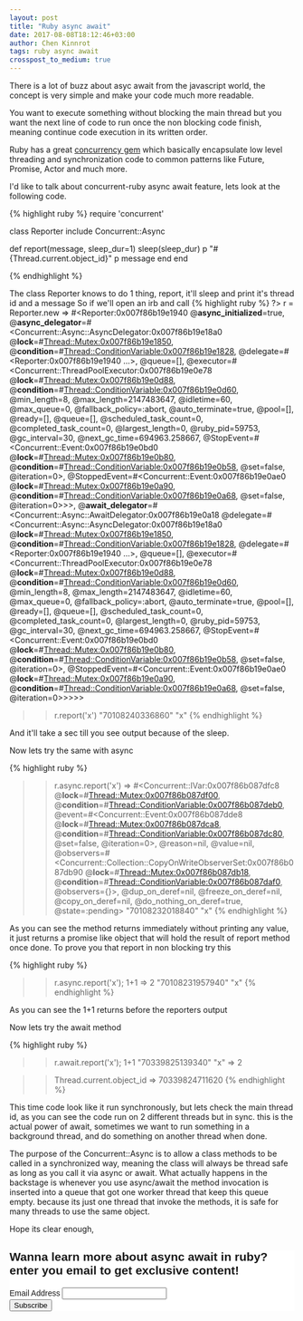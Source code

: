 ```yaml
---
layout: post
title: "Ruby async await"
date: 2017-08-08T18:12:46+03:00
author: Chen Kinnrot
tags: ruby async await
crosspost_to_medium: true
---
```


There is a lot of buzz about asyc await from the javascript world, the concept is very simple and make your code much more
readable.

You want to execute something without blocking the main thread but you want the next line of code to run once the non blocking code finish, meaning continue
code execution in its written order.

Ruby has a great [concurrency gem](https://github.com/ruby-concurrency/concurrent-ruby) which basically encapsulate low level threading and synchronization code
to common patterns like Future, Promise, Actor and much more.

I'd like to talk about concurrent-ruby async await feature, lets look at the following code.

{% highlight ruby %}
require 'concurrent'

class Reporter
  include Concurrent::Async

  def report(message, sleep_dur=1)
    sleep(sleep_dur)
    p "#{Thread.current.object_id}"
    p message
  end
end

{% endhighlight %}

The class Reporter knows to do 1 thing, report, it'll sleep and print it's thread id and a message
So if we'll open an irb and call
{% highlight ruby %}
?> r = Reporter.new
=> #<Reporter:0x007f86b19e1940 @__async_initialized__=true, @__async_delegator__=#<Concurrent::Async::AsyncDelegator:0x007f86b19e18a0 @__lock__=#<Thread::Mutex:0x007f86b19e1850>, @__condition__=#<Thread::ConditionVariable:0x007f86b19e1828>, @delegate=#<Reporter:0x007f86b19e1940 ...>, @queue=[], @executor=#<Concurrent::ThreadPoolExecutor:0x007f86b19e0e78 @__lock__=#<Thread::Mutex:0x007f86b19e0d88>, @__condition__=#<Thread::ConditionVariable:0x007f86b19e0d60>, @min_length=8, @max_length=2147483647, @idletime=60, @max_queue=0, @fallback_policy=:abort, @auto_terminate=true, @pool=[], @ready=[], @queue=[], @scheduled_task_count=0, @completed_task_count=0, @largest_length=0, @ruby_pid=59753, @gc_interval=30, @next_gc_time=694963.258667, @StopEvent=#<Concurrent::Event:0x007f86b19e0bd0 @__lock__=#<Thread::Mutex:0x007f86b19e0b80>, @__condition__=#<Thread::ConditionVariable:0x007f86b19e0b58>, @set=false, @iteration=0>, @StoppedEvent=#<Concurrent::Event:0x007f86b19e0ae0 @__lock__=#<Thread::Mutex:0x007f86b19e0a90>, @__condition__=#<Thread::ConditionVariable:0x007f86b19e0a68>, @set=false, @iteration=0>>>, @__await_delegator__=#<Concurrent::Async::AwaitDelegator:0x007f86b19e0a18 @delegate=#<Concurrent::Async::AsyncDelegator:0x007f86b19e18a0 @__lock__=#<Thread::Mutex:0x007f86b19e1850>, @__condition__=#<Thread::ConditionVariable:0x007f86b19e1828>, @delegate=#<Reporter:0x007f86b19e1940 ...>, @queue=[], @executor=#<Concurrent::ThreadPoolExecutor:0x007f86b19e0e78 @__lock__=#<Thread::Mutex:0x007f86b19e0d88>, @__condition__=#<Thread::ConditionVariable:0x007f86b19e0d60>, @min_length=8, @max_length=2147483647, @idletime=60, @max_queue=0, @fallback_policy=:abort, @auto_terminate=true, @pool=[], @ready=[], @queue=[], @scheduled_task_count=0, @completed_task_count=0, @largest_length=0, @ruby_pid=59753, @gc_interval=30, @next_gc_time=694963.258667, @StopEvent=#<Concurrent::Event:0x007f86b19e0bd0 @__lock__=#<Thread::Mutex:0x007f86b19e0b80>, @__condition__=#<Thread::ConditionVariable:0x007f86b19e0b58>, @set=false, @iteration=0>, @StoppedEvent=#<Concurrent::Event:0x007f86b19e0ae0 @__lock__=#<Thread::Mutex:0x007f86b19e0a90>, @__condition__=#<Thread::ConditionVariable:0x007f86b19e0a68>, @set=false, @iteration=0>>>>>
>> r.report('x')
"70108240336860"
"x"
{% endhighlight %}

And it'll take a sec till you see output because of the sleep.

Now lets try the same with async

{% highlight ruby %}
>> r.async.report('x')
=> #<Concurrent::IVar:0x007f86b087dfc8 @__lock__=#<Thread::Mutex:0x007f86b087df00>, @__condition__=#<Thread::ConditionVariable:0x007f86b087deb0>, @event=#<Concurrent::Event:0x007f86b087dde8 @__lock__=#<Thread::Mutex:0x007f86b087dca8>, @__condition__=#<Thread::ConditionVariable:0x007f86b087dc80>, @set=false, @iteration=0>, @reason=nil, @value=nil, @observers=#<Concurrent::Collection::CopyOnWriteObserverSet:0x007f86b087db90 @__lock__=#<Thread::Mutex:0x007f86b087db18>, @__condition__=#<Thread::ConditionVariable:0x007f86b087daf0>, @observers={}>, @dup_on_deref=nil, @freeze_on_deref=nil, @copy_on_deref=nil, @do_nothing_on_deref=true, @state=:pending>
"70108232018840"
"x"
{% endhighlight %}

As you can see the method returns immediately without printing any value, it just returns a promise like object that will hold the result of report method once done.
To prove you that report in non blocking try this

{% highlight ruby %}
>> r.async.report('x'); 1+1
=> 2
"70108231957940"
"x"
{% endhighlight %}

As you can see the 1+1 returns before the reporters output

Now lets try the await method

{% highlight ruby %}
>> r.await.report('x'); 1+1
"70339825139340"
"x"
=> 2

>> Thread.current.object_id
=> 70339824711620
{% endhighlight %}

This time code look like it run synchronously, but lets check the main thread id, as you can see the code run on
2 different threads but in sync. this is the actual power of await, sometimes we want to run something in a background thread,
and do something on another thread when done.

The purpose of the Concurrent::Async is to allow a class methods to be called in a synchronized
way, meaning the class will always be thread safe  as long as you call it via async or await.
What actually happens in the backstage is whenever you use async/await the method invocation is inserted into a queue that got one worker thread that keep
this queue empty. because its just one thread that invoke the methods, it is safe for many threads to use the same object.

Hope its clear enough,

<!-- Begin Mailchimp Signup Form -->
 <link href="//cdn-images.mailchimp.com/embedcode/classic-10_7.css" rel="stylesheet" type="text/css">
 <style type="text/css">
 	#mc_embed_signup{background:#fff; clear:left; font:14px Helvetica,Arial,sans-serif; }
 	/* Add your own Mailchimp form style overrides in your site stylesheet or in this style block.
 	   We recommend moving this block and the preceding CSS link to the HEAD of your HTML file. */
 </style>
 <div id="mc_embed_signup">
 <form action="https://github.us4.list-manage.com/subscribe/post?u=6125c5935ade9559f2a02ec5c&amp;id=8477f6bbd9" method="post" id="mc-embedded-subscribe-form" name="mc-embedded-subscribe-form" class="validate" target="_blank" novalidate>
     <div id="mc_embed_signup_scroll">
 	<h2>Wanna learn more about async await in ruby? enter you email to get exclusive content! </h2>
 <div class="mc-field-group">
 	<label for="mce-EMAIL">Email Address </label>
 	<input type="email" value="" name="EMAIL" class="required email" id="mce-EMAIL">
 </div>
 	<div id="mce-responses" class="clear">
 		<div class="response" id="mce-error-response" style="display:none"></div>
 		<div class="response" id="mce-success-response" style="display:none"></div>
 	</div>    <!-- real people should not fill this in and expect good things - do not remove this or risk form bot signups-->
     <div style="position: absolute; left: -5000px;" aria-hidden="true"><input type="text" name="b_6125c5935ade9559f2a02ec5c_8477f6bbd9" tabindex="-1" value=""></div>
     <div class="clear"><input type="submit" value="Subscribe" name="subscribe" id="mc-embedded-subscribe" class="button"></div>
     </div>
 </form>
 </div>
 <script type='text/javascript' src='//s3.amazonaws.com/downloads.mailchimp.com/js/mc-validate.js'></script><script type='text/javascript'>(function($) {window.fnames = new Array(); window.ftypes = new Array();fnames[0]='EMAIL';ftypes[0]='email';fnames[1]='FNAME';ftypes[1]='text';fnames[2]='LNAME';ftypes[2]='text';fnames[3]='ADDRESS';ftypes[3]='address';fnames[4]='PHONE';ftypes[4]='phone';fnames[5]='BIRTHDAY';ftypes[5]='birthday';}(jQuery));var $mcj = jQuery.noConflict(true);</script>
 <!--End mc_embed_signup-->










